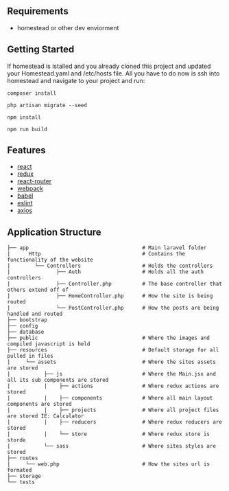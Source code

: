 ## Requirements
* homestead or other dev enviorment

## Getting Started

If homestead is istalled and you already cloned this project and updated your Homestead.yaml and /etc/hosts file.
All you have to do now is ssh into homestead and navigate to your project and run:
```
composer install

php artisan migrate --seed

npm install

npm run build
```

## Features
* [react](https://github.com/facebook/react)
* [redux](https://github.com/rackt/redux)
* [react-router](https://github.com/rackt/react-router)
* [webpack](https://github.com/webpack/webpack)
* [babel](https://github.com/babel/babel)
* [eslint](http://eslint.org)
* [axios](https://github.com/mzabriskie/axios)

## Application Structure


```
├── app                                     # Main laravel folder
|      Http                                 # Contains the functionality of the website
|        └── Controllers                    # Holds the controllers
|               ├── Auth                    # Holds all the auth controllers
|               ├── Controller.php          # The base controller that others extend off of
|               ├── HomeController.php      # How the site is being routed
|               └── PostController.php      # How the posts are being handled and routed
├── bootstrap                   
├── config             
├── database  
├── public                                  # Where the images and compiled javascript is held
├── resources                               # Default storage for all pulled in files
|     └── assets                            # Where the sites assets are stored
|           ├── js                          # Where the Main.jsx and all its sub components are stored
|           |    ├── actions                # Where redux actions are stored
|           |    ├── components             # Where all main layout components are stored
|           |    ├── projects               # Where all project files are stored IE: Calculator
|           |    ├── reducers               # Where redux reducers are stored
|           |    └── store                  # Where redux store is storde
|           └── sass                        # Where sites styles are stored
├── routes                                   
|     └── web.php                           # How the sites url is formated
├── storage 
└── tests


```
